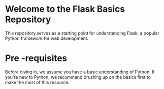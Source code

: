 
# Welcome to the Flask Basics Repository

This repository serves as a starting point for understanding Flask, a popular Python framework for web development. 

# Pre -requisites

Before diving in, we assume you have a basic understanding of Python. If you're new to Python, we recommend brushing up on the basics first to make the most of this resource.






